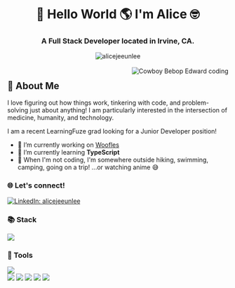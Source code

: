 <h1 align="center">👋 Hello World 🌎 I'm Alice 🤓</h1>

<h3 align="center">A Full Stack Developer located in Irvine, CA.</h3>

<div align="center"><img src="https://github-readme-stats.vercel.app/api?username=alicejeeunlee&show_icons=true&theme=tokyonight" alt="alicejeeunlee"></div></br>

<img align="right" src="https://thumbs.gfycat.com/PointedFrequentImperatorangel-size_restricted.gif" alt="Cowboy Bebop Edward coding">

<h2>💬 About Me</h2>
<p>I love figuring out how things work, tinkering with code, and problem-solving just about anything! I am particularly interested in the intersection of medicine, humanity, and technology.</p> 
<p>I am a recent LearningFuze grad looking for a Junior Developer position!</p>

- 🐶 I’m currently working on [Woofles](https://github.com/alicejeeunlee/woofles)
- 🌱 I’m currently learning **TypeScript**
- 🥾 When I'm not coding, I'm somewhere outside hiking, swimming, camping, going on a trip! ...or watching anime 😅

<h3>🌐 Let's connect!</h3>
<a href="https://www.linkedin.com/in/alicejeeunlee/" target="_blank" rel="noreferrer"><img src="https://img.shields.io/badge/linkedin-alicejeeunlee-white?style=for-the-badge&color=0077B5&logo=linkedin&logoColor=0077B5&labelColor=white" alt="LinkedIn: alicejeeunlee"/></a>

<h3>📚 Stack</h3>
<img src="https://skillicons.dev/icons?i=js,html,css,react,express,nodejs,postgres">
<h3>🔧 Tools</h3>
<img src="https://skillicons.dev/icons?i=github,git,vscode,docker,figma,bootstrap,webpack">
<div>
  <img src="https://img.shields.io/badge/Babel-F9DC3E?style=for-the-badge&logo=babel&logoColor=white">
  <img src="https://img.shields.io/badge/npm-CB3837?style=for-the-badge&logo=npm&logoColor=white">
  <img src="https://img.shields.io/badge/Discord-5865F2?style=for-the-badge&logo=discord&logoColor=white">
  <img src="https://img.shields.io/badge/Slack-4A154B?style=for-the-badge&logo=slack&logoColor=white">
  <img src="https://img.shields.io/badge/Zoom-2D8CFF?style=for-the-badge&logo=zoom&logoColor=white">
</div>
